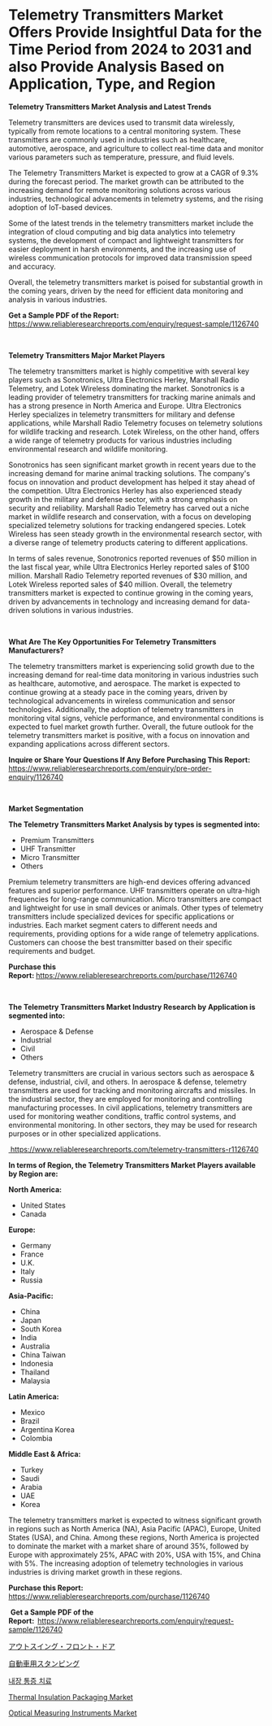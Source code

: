 <p><h1>Telemetry Transmitters Market Offers Provide Insightful Data for the Time Period from 2024 to 2031 and also Provide Analysis Based on Application, Type, and Region</h1></p><p><strong>Telemetry Transmitters Market Analysis and Latest Trends</strong></p>
<p><p>Telemetry transmitters are devices used to transmit data wirelessly, typically from remote locations to a central monitoring system. These transmitters are commonly used in industries such as healthcare, automotive, aerospace, and agriculture to collect real-time data and monitor various parameters such as temperature, pressure, and fluid levels.</p><p>The Telemetry Transmitters Market is expected to grow at a CAGR of 9.3% during the forecast period. The market growth can be attributed to the increasing demand for remote monitoring solutions across various industries, technological advancements in telemetry systems, and the rising adoption of IoT-based devices.</p><p>Some of the latest trends in the telemetry transmitters market include the integration of cloud computing and big data analytics into telemetry systems, the development of compact and lightweight transmitters for easier deployment in harsh environments, and the increasing use of wireless communication protocols for improved data transmission speed and accuracy.</p><p>Overall, the telemetry transmitters market is poised for substantial growth in the coming years, driven by the need for efficient data monitoring and analysis in various industries.</p></p>
<p><strong>Get a Sample PDF of the Report:&nbsp;</strong> <a href="https://www.reliableresearchreports.com/enquiry/request-sample/1126740">https://www.reliableresearchreports.com/enquiry/request-sample/1126740</a></p>
<p>&nbsp;</p>
<p><strong>Telemetry Transmitters Major Market Players</strong></p>
<p><p>The telemetry transmitters market is highly competitive with several key players such as Sonotronics, Ultra Electronics Herley, Marshall Radio Telemetry, and Lotek Wireless dominating the market. Sonotronics is a leading provider of telemetry transmitters for tracking marine animals and has a strong presence in North America and Europe. Ultra Electronics Herley specializes in telemetry transmitters for military and defense applications, while Marshall Radio Telemetry focuses on telemetry solutions for wildlife tracking and research. Lotek Wireless, on the other hand, offers a wide range of telemetry products for various industries including environmental research and wildlife monitoring.</p><p>Sonotronics has seen significant market growth in recent years due to the increasing demand for marine animal tracking solutions. The company's focus on innovation and product development has helped it stay ahead of the competition. Ultra Electronics Herley has also experienced steady growth in the military and defense sector, with a strong emphasis on security and reliability. Marshall Radio Telemetry has carved out a niche market in wildlife research and conservation, with a focus on developing specialized telemetry solutions for tracking endangered species. Lotek Wireless has seen steady growth in the environmental research sector, with a diverse range of telemetry products catering to different applications.</p><p>In terms of sales revenue, Sonotronics reported revenues of $50 million in the last fiscal year, while Ultra Electronics Herley reported sales of $100 million. Marshall Radio Telemetry reported revenues of $30 million, and Lotek Wireless reported sales of $40 million. Overall, the telemetry transmitters market is expected to continue growing in the coming years, driven by advancements in technology and increasing demand for data-driven solutions in various industries.</p></p>
<p>&nbsp;</p>
<p><strong>What Are The Key Opportunities For Telemetry Transmitters Manufacturers?</strong></p>
<p><p>The telemetry transmitters market is experiencing solid growth due to the increasing demand for real-time data monitoring in various industries such as healthcare, automotive, and aerospace. The market is expected to continue growing at a steady pace in the coming years, driven by technological advancements in wireless communication and sensor technologies. Additionally, the adoption of telemetry transmitters in monitoring vital signs, vehicle performance, and environmental conditions is expected to fuel market growth further. Overall, the future outlook for the telemetry transmitters market is positive, with a focus on innovation and expanding applications across different sectors.</p></p>
<p><strong>Inquire or Share Your Questions If Any Before Purchasing This Report:</strong> <a href="https://www.reliableresearchreports.com/enquiry/pre-order-enquiry/1126740">https://www.reliableresearchreports.com/enquiry/pre-order-enquiry/1126740</a></p>
<p>&nbsp;</p>
<p><strong>Market Segmentation</strong></p>
<p><strong>The Telemetry Transmitters Market Analysis by types is segmented into:</strong></p>
<p><ul><li>Premium Transmitters</li><li>UHF Transmitter</li><li>Micro Transmitter</li><li>Others</li></ul></p>
<p><p>Premium telemetry transmitters are high-end devices offering advanced features and superior performance. UHF transmitters operate on ultra-high frequencies for long-range communication. Micro transmitters are compact and lightweight for use in small devices or animals. Other types of telemetry transmitters include specialized devices for specific applications or industries. Each market segment caters to different needs and requirements, providing options for a wide range of telemetry applications. Customers can choose the best transmitter based on their specific requirements and budget.</p></p>
<p><strong>Purchase this Report:&nbsp;</strong><a href="https://www.reliableresearchreports.com/purchase/1126740">https://www.reliableresearchreports.com/purchase/1126740</a></p>
<p>&nbsp;</p>
<p><strong>The Telemetry Transmitters Market Industry Research by Application is segmented into:</strong></p>
<p><ul><li>Aerospace & Defense</li><li>Industrial</li><li>Civil</li><li>Others</li></ul></p>
<p><p>Telemetry transmitters are crucial in various sectors such as aerospace & defense, industrial, civil, and others. In aerospace & defense, telemetry transmitters are used for tracking and monitoring aircrafts and missiles. In the industrial sector, they are employed for monitoring and controlling manufacturing processes. In civil applications, telemetry transmitters are used for monitoring weather conditions, traffic control systems, and environmental monitoring. In other sectors, they may be used for research purposes or in other specialized applications.</p></p>
<p><a href="https://www.reliableresearchreports.com/telemetry-transmitters-r1126740">&nbsp;https://www.reliableresearchreports.com/telemetry-transmitters-r1126740</a></p>
<p><strong>In terms of Region, the Telemetry Transmitters Market Players available by Region are:</strong></p>
<p>
    <p> <strong> North America: </strong>
        <ul>
            <li>United States</li>
            <li>Canada</li>
        </ul>
        </p> 
    <p> <strong> Europe: </strong>
        <ul>
            <li>Germany</li>
            <li>France</li>
            <li>U.K.</li>
            <li>Italy</li>
            <li>Russia</li>
        </ul>
        </p> 
    <p> <strong> Asia-Pacific: </strong>
        <ul>
            <li>China</li>
            <li>Japan</li>
            <li>South Korea</li>
            <li>India</li>
            <li>Australia</li>
            <li>China Taiwan</li>
            <li>Indonesia</li>
            <li>Thailand</li>
            <li>Malaysia</li>
        </ul>
        </p> 
    <p> <strong> Latin America: </strong>
        <ul>
            <li>Mexico</li>
            <li>Brazil</li>
            <li>Argentina Korea</li>
            <li>Colombia</li>
        </ul>
        </p> 
    <p> <strong> Middle East & Africa: </strong>
        <ul>
            <li>Turkey</li>
            <li>Saudi</li>
            <li>Arabia</li>
            <li>UAE</li>
            <li>Korea</li>
        </ul>
    </p>
    </p>
<p><p>The telemetry transmitters market is expected to witness significant growth in regions such as North America (NA), Asia Pacific (APAC), Europe, United States (USA), and China. Among these regions, North America is projected to dominate the market with a market share of around 35%, followed by Europe with approximately 25%, APAC with 20%, USA with 15%, and China with 5%. The increasing adoption of telemetry technologies in various industries is driving market growth in these regions.</p></p>
<p><strong>Purchase this Report: </strong><a href="https://www.reliableresearchreports.com/purchase/1126740">https://www.reliableresearchreports.com/purchase/1126740</a></p>
<p>&nbsp;<strong>Get a Sample PDF of the Report:&nbsp;&nbsp;</strong><a href="https://www.reliableresearchreports.com/enquiry/request-sample/1126740">https://www.reliableresearchreports.com/enquiry/request-sample/1126740</a></p>
<p><strong></strong></p>
<p><p><a href="https://medium.com/@isacsimnis20231/2024%E5%B9%B4%E3%81%8B%E3%82%892031%E5%B9%B4%E3%81%BE%E3%81%A7%E3%81%AE%E6%9C%9F%E9%96%93%E3%81%AE%E3%82%A2%E3%82%A6%E3%83%88%E3%82%B9%E3%82%A6%E3%82%A3%E3%83%B3%E3%82%B0%E5%BC%8F%E3%83%95%E3%83%AD%E3%83%B3%E3%83%88%E3%83%89%E3%82%A2%E5%B8%82%E5%A0%B4%E5%88%86%E6%9E%90%E3%81%A8%E3%82%B5%E3%82%A4%E3%82%BA%E4%BA%88%E6%B8%AC-abea601f550f">アウトスイング・フロント・ドア</a></p><p><a href="https://medium.com/@roxanenader1/%E8%87%AA%E5%8B%95%E8%BB%8A%E3%82%B9%E3%82%BF%E3%83%B3%E3%83%94%E3%83%B3%E3%82%B0%E5%B8%82%E5%A0%B4-%E5%B8%82%E5%A0%B4cagr-%E5%B8%82%E5%A0%B4%E3%83%88%E3%83%AC%E3%83%B3%E3%83%89-%E6%88%90%E9%95%B7%E6%88%A6%E7%95%A5%E3%81%AB%E9%96%A2%E3%81%99%E3%82%8B%E6%B4%9E%E5%AF%9F-d81b4cdc1220">自動車用スタンピング</a></p><p><a href="https://medium.com/@lucianmaluan2022/%EB%82%B4%EC%84%B1-%ED%86%B5%EC%A6%9D-%EC%B9%98%EB%A3%8C-%EC%8B%9C%EC%9E%A5-%EC%A0%90%EC%9C%A0%EC%9C%A8-%EC%A7%84%ED%99%94-%EB%B0%8F-%EC%8B%9C%EC%9E%A5-%EC%84%B1%EC%9E%A5-%EB%8F%99%ED%96%A5-2024-2031%EB%85%84-a6a00768bb07">내장 통증 치료</a></p><p><a href="https://www.linkedin.com/pulse/thermal-insulation-packaging-market-key-successful-business-vm3we?trackingId=WtELwofMxbgSyHu1XfczOQ%3D%3D">Thermal Insulation Packaging Market</a></p><p><a href="https://github.com/mabutironaldo/Market-Research-Report-List-4/blob/main/optical-measuring-instruments-market.md">Optical Measuring Instruments Market</a></p></p>